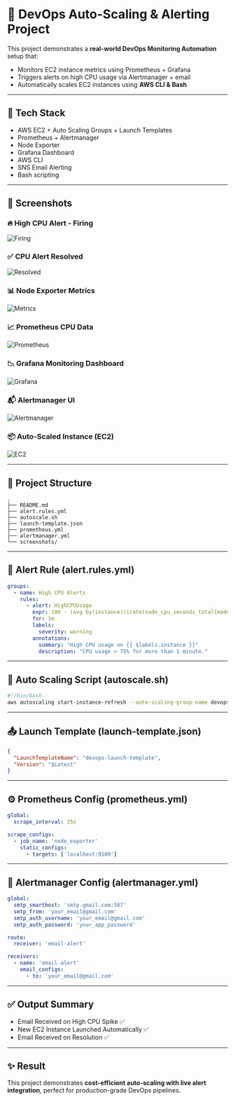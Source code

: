 # 🚀 DevOps Auto-Scaling & Alerting Project

This project demonstrates a **real-world DevOps Monitoring Automation** setup that:
- Monitors EC2 instance metrics using Prometheus + Grafana
- Triggers alerts on high CPU usage via Alertmanager + email
- Automatically scales EC2 instances using **AWS CLI & Bash**

---

## 🧰 Tech Stack
- AWS EC2 + Auto Scaling Groups + Launch Templates
- Prometheus + Alertmanager
- Node Exporter
- Grafana Dashboard
- AWS CLI
- SNS Email Alerting
- Bash scripting

---

## 📸 Screenshots

### 🔥 High CPU Alert - Firing
![Firing](screenshots/alert_firing.jpeg)

### ✅ CPU Alert Resolved
![Resolved](screenshots/alert_resolved.jpeg)

### 📊 Node Exporter Metrics
![Metrics](screenshots/node_exporter_metrics.png)

### 📈 Prometheus CPU Data
![Prometheus](screenshots/prometheus_cpu_data.png)

### 📉 Grafana Monitoring Dashboard
![Grafana](screenshots/grafana_dashboard.png)

### 📬 Alertmanager UI
![Alertmanager](screenshots/alertmanager_ui.png)

### 📦 Auto-Scaled Instance (EC2)
![EC2](screenshots/ec2_scaled_instance.png)

---

## 🔧 Project Structure
```
.
├── README.md
├── alert.rules.yml
├── autoscale.sh
├── launch-template.json
├── prometheus.yml
├── alertmanager.yml
└── screenshots/
```

---

## 📄 Alert Rule (alert.rules.yml)
```yaml
groups:
  - name: High CPU Alerts
    rules:
      - alert: HighCPUUsage
        expr: 100 - (avg by(instance)(irate(node_cpu_seconds_total{mode="idle"}[1m])) * 100) > 75
        for: 1m
        labels:
          severity: warning
        annotations:
          summary: "High CPU usage on {{ $labels.instance }}"
          description: "CPU usage > 75% for more than 1 minute."
```

---

## 🔁 Auto Scaling Script (autoscale.sh)
```bash
#!/bin/bash
aws autoscaling start-instance-refresh --auto-scaling-group-name devops-auto-asg
```

---

## 📤 Launch Template (launch-template.json)
```json
{
  "LaunchTemplateName": "devops-launch-template",
  "Version": "$Latest"
}
```

---

## ⚙️ Prometheus Config (prometheus.yml)
```yaml
global:
  scrape_interval: 15s

scrape_configs:
  - job_name: 'node_exporter'
    static_configs:
      - targets: ['localhost:9100']
```

---

## 📧 Alertmanager Config (alertmanager.yml)
```yaml
global:
  smtp_smarthost: 'smtp.gmail.com:587'
  smtp_from: 'your_email@gmail.com'
  smtp_auth_username: 'your_email@gmail.com'
  smtp_auth_password: 'your_app_password'

route:
  receiver: 'email-alert'

receivers:
  - name: 'email-alert'
    email_configs:
      - to: 'your_email@gmail.com'
```

---

## ✅ Output Summary

- Email Received on High CPU Spike ✅  
- New EC2 Instance Launched Automatically ✅  
- Email Received on Resolution ✅  

---

## ✨ Result

This project demonstrates **cost-efficient auto-scaling with live alert integration**, perfect for production-grade DevOps pipelines.

